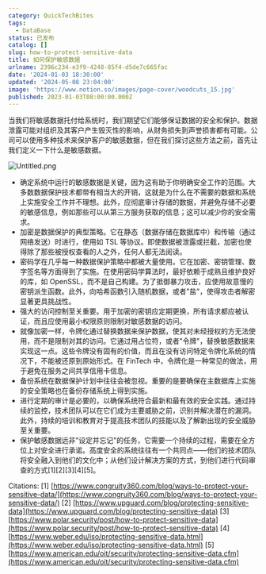```yaml
---
category: QuickTechBites
tags:
  - DataBase
status: 已发布
catalog: []
slug: how-to-protect-sensitive-data
title: 如何保护敏感数据
urlname: 2396c234-e3f9-4248-85f4-d5de7c665fac
date: '2024-01-03 18:30:00'
updated: '2024-05-08 23:04:00'
image: 'https://www.notion.so/images/page-cover/woodcuts_15.jpg'
published: 2023-01-03T08:00:00.000Z
---
```


当我们将敏感数据托付给系统时，我们期望它们能够保证数据的安全和保护。数据泄露可能对组织及其客户产生毁灭性的影响，从财务损失到声誉损害都有可能。公司可以使用多种技术来保护客户的敏感数据，但在我们探讨这些方法之前，首先让我们定义一下什么是敏感数据。


![Untitled.png](https://prod-files-secure.s3.us-west-2.amazonaws.com/5d24fe63-e567-4804-86f9-9fdc62e13082/aa7e6578-50d6-4f37-a4e4-28071bd0fba3/Untitled.png?X-Amz-Algorithm=AWS4-HMAC-SHA256&X-Amz-Content-Sha256=UNSIGNED-PAYLOAD&X-Amz-Credential=ASIAZI2LB466R6TICKWT%2F20250217%2Fus-west-2%2Fs3%2Faws4_request&X-Amz-Date=20250217T053859Z&X-Amz-Expires=3600&X-Amz-Security-Token=IQoJb3JpZ2luX2VjEEYaCXVzLXdlc3QtMiJIMEYCIQC4eo1XQTXcEQqUA9iAWqV0P7A3kPg3BXmWtpL58IVYVwIhAPoZPJmKpzq7pl5g8veSnqy0jYUn2q1QtCBjtd54D4wlKv8DCG8QABoMNjM3NDIzMTgzODA1IgxwnUX5nthFLOp5fCMq3APZ22KE0wVHhLKKbPvOEXTE7dKPY6CkHl%2BQoeiXjNFbT5IRUPiHp5jqy1b9VxAs0mBRrOPBhIv76i9MSV2KzADfhVO8HWmXSYBOHjhCecCCvFmW46o93SK8wXw2N1zcXDZrRR93qSi2VEhSmFpxdVwbil4MC3KO%2F0wwhtn%2Fn0wc8NMy1sCqK%2BZJYOoHUXbEZyUovKxg47d0PyRC6DbSttE8q3rM6r9%2FPVYjDsCGlhrY4h2Xxe4GAcz%2F1ggL2ZyLQ3oiwMs4TU3lN9SyLpGsMbUX1Lybz%2Fx1viQ4%2BoBlsweRd20BJx1nGM9C54eigs9mV5EjvYDZxxlh7cgTBBTwEN6KRo6j2%2BzLMVud30WB%2B27EZR4cJ3TyrLQyjxUhJzBIkYXkVkIoamBuJFFilDhbkr09%2Bd80eWTp43bFC1mzPc1yxaHCK3AisZjJL1rM4ItslLNDRkBC%2FiFIVULrBtbVeHr%2B5nvH8frlFdR9%2Bo3E7FlaLvvVecMDrAzjKH%2Fcx57JerR1d2aqV2%2Bp9Hz2qlSk5nY1rC8pbBnz4JvhZPmcE%2FjSgBlzdd0lgxdCFCOZYxc8JlCHQqvCrA2v9jkYztClJ2eCmQYMtXOg1ocruvlkZIiCpXhhznaSSXqn0x8DsjD1k8u9BjqkAftYwQV9ab9kJ3%2B5UTyzH2UbuPxUVACg9g23VIZ41XW%2Fv1XBtY7RSxXWEyhowDZUOvDKrW8p9EK0SL%2BPcogoLZDIGEKKFJKDlG07wynhF%2FyA0rd%2BedSdqUneh8nMfF%2B0ouD6PhNDmzgclAGnQ7yc9rhcZykEqa%2FYWmiQg8QSin3lZvtt05j8nPAT4kZqu7ptq0qlhRKb1s32FlTQRf4Sf8en6%2FYQ&X-Amz-Signature=2028caf7052af2d83a8039a5b3e4b1d05fc92d76ccc52ee579a1ddb4d6b69bf2&X-Amz-SignedHeaders=host&x-id=GetObject)

- 确定系统中运行的敏感数据是关键，因为这有助于你明确安全工作的范围。大多数数据保护技术都带有相当大的开销，这就是为什么在不需要的数据和系统上实施安全工作并不理想。此外，应彻底审计存储的数据，并避免存储不必要的敏感信息，例如那些可以从第三方服务获取的信息；这可以减少你的安全需求。
- 加密是数据保护的典型策略。它在静态（数据存储在数据库中）和传输（通过网络发送）时进行，使用如 TSL 等协议。即使数据被泄露或拦截，加密也使得除了那些被授权查看的人之外，任何人都无法阅读。
- 密码学在几乎每一种数据保护策略中都被大量使用。它在加密、密钥管理、数字签名等方面得到了实施。在使用密码学算法时，最好依赖于成熟且维护良好的库，如 OpenSSL，而不是自己构建。为了抵御暴力攻击，应使用故意慢的密钥派生函数。此外，向哈希函数引入随机数据，或者"盐"，使得攻击者解密显著更具挑战性。
- 强大的访问控制至关重要。用于加密的密钥应定期更换，所有请求都应被认证，而且应使用最小权限原则限制对敏感数据的访问。
- 就像加密一样，令牌化通过替换数据来保护数据，使其对未经授权的方无法使用，而不是限制对其的访问。它通过用占位符，或者"令牌"，替换敏感数据来实现这一点。这些令牌没有固有的价值，而且在没有访问特定令牌化系统的情况下，不能被还原到原始形式。在 FinTech 中，令牌化是一种常见的做法，用于避免在服务之间共享信用卡信息。
- 备份系统在数据保护计划中往往会被忽视。重要的是要确保在主数据库上实施的安全策略也在备份存储系统上得到实施。
- 进行定期的审计是必要的，以确保系统符合最新和最有效的安全实践。通过持续的监控，技术团队可以在它们成为主要威胁之前，识别并解决潜在的漏洞。此外，持续的培训和教育对于提高技术团队的技能以及了解新出现的安全威胁至关重要。
- 保护敏感数据远非"设定并忘记"的任务，它需要一个持续的过程，需要在全方位上对安全进行承诺。高度安全的系统往往有一个共同点——他们的技术团队将安全融入到他们的文化中；从他们设计解决方案的方式，到他们进行代码审查的方式[1][2][3][4][5]。

Citations:
[1] [https://www.congruity360.com/blog/ways-to-protect-your-sensitive-data/](https://www.congruity360.com/blog/ways-to-protect-your-sensitive-data/)
[2] [https://www.upguard.com/blog/protecting-sensitive-data](https://www.upguard.com/blog/protecting-sensitive-data)
[3] [https://www.polar.security/post/how-to-protect-sensitive-data](https://www.polar.security/post/how-to-protect-sensitive-data)
[4] [https://www.weber.edu/iso/protecting-sensitive-data.html](https://www.weber.edu/iso/protecting-sensitive-data.html)
[5] [https://www.american.edu/oit/security/protecting-sensitive-data.cfm](https://www.american.edu/oit/security/protecting-sensitive-data.cfm)

